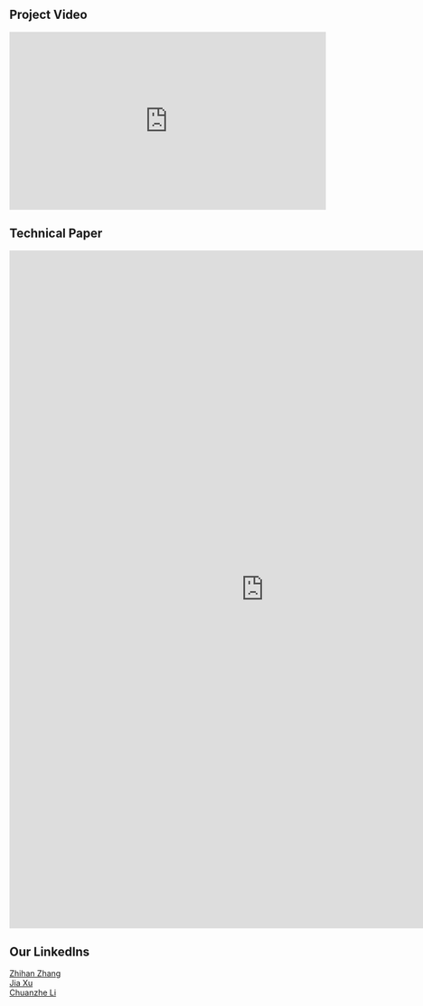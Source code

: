 ## Project Video
<iframe src="https://www.youtube.com/watch?v=iOvJ9Tg_rp4"
   width="560" height="315" frameborder="0" allowfullscreen></iframe>

## Technical Paper

<embed src="https://zlxteam2020.github.io/Life-Simulator/EDD-Life%20Simulator.pdf" width = "900" height = "1200"/>

## Our LinkedIns

<a href="https://www.linkedin.com/in/zhihan-zhang-840176169/">Zhihan Zhang</a><br>
<a href="https://www.linkedin.com/in/jia-xu0602/">Jia Xu</a><br>
<a href="https://www.linkedin.com/in/chuanzhe-ashley-li-249a1416a/">Chuanzhe Li</a><br>

